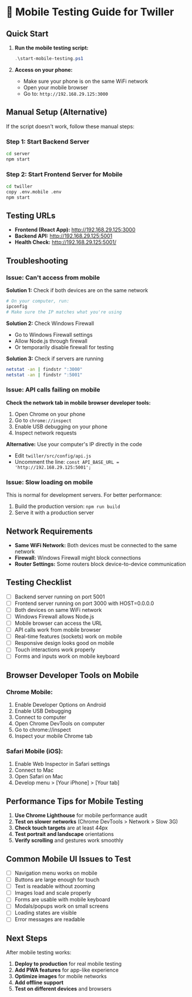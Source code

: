 # 📱 Mobile Testing Guide for Twiller

## Quick Start

1. **Run the mobile testing script:**
   ```powershell
   .\start-mobile-testing.ps1
   ```

2. **Access on your phone:**
   - Make sure your phone is on the same WiFi network
   - Open your mobile browser
   - Go to: `http://192.168.29.125:3000`

## Manual Setup (Alternative)

If the script doesn't work, follow these manual steps:

### Step 1: Start Backend Server
```bash
cd server
npm start
```

### Step 2: Start Frontend Server for Mobile
```bash
cd twiller
copy .env.mobile .env
npm start
```

## Testing URLs

- **Frontend (React App):** http://192.168.29.125:3000
- **Backend API:** http://192.168.29.125:5001
- **Health Check:** http://192.168.29.125:5001/

## Troubleshooting

### Issue: Can't access from mobile
**Solution 1:** Check if both devices are on the same network
```bash
# On your computer, run:
ipconfig
# Make sure the IP matches what you're using
```

**Solution 2:** Check Windows Firewall
- Go to Windows Firewall settings
- Allow Node.js through firewall
- Or temporarily disable firewall for testing

**Solution 3:** Check if servers are running
```bash
netstat -an | findstr ":3000"
netstat -an | findstr ":5001"
```

### Issue: API calls failing on mobile
**Check the network tab in mobile browser developer tools:**
1. Open Chrome on your phone
2. Go to `chrome://inspect`
3. Enable USB debugging on your phone
4. Inspect network requests

**Alternative:** Use your computer's IP directly in the code
- Edit `twiller/src/config/api.js`
- Uncomment the line: `const API_BASE_URL = 'http://192.168.29.125:5001';`

### Issue: Slow loading on mobile
This is normal for development servers. For better performance:
1. Build the production version: `npm run build`
2. Serve it with a production server

## Network Requirements

- **Same WiFi Network:** Both devices must be connected to the same network
- **Firewall:** Windows Firewall might block connections
- **Router Settings:** Some routers block device-to-device communication

## Testing Checklist

- [ ] Backend server running on port 5001
- [ ] Frontend server running on port 3000 with HOST=0.0.0.0
- [ ] Both devices on same WiFi network  
- [ ] Windows Firewall allows Node.js
- [ ] Mobile browser can access the URL
- [ ] API calls work from mobile browser
- [ ] Real-time features (sockets) work on mobile
- [ ] Responsive design looks good on mobile
- [ ] Touch interactions work properly
- [ ] Forms and inputs work on mobile keyboard

## Browser Developer Tools on Mobile

### Chrome Mobile:
1. Enable Developer Options on Android
2. Enable USB Debugging  
3. Connect to computer
4. Open Chrome DevTools on computer
5. Go to chrome://inspect
6. Inspect your mobile Chrome tab

### Safari Mobile (iOS):
1. Enable Web Inspector in Safari settings
2. Connect to Mac
3. Open Safari on Mac
4. Develop menu > [Your iPhone] > [Your tab]

## Performance Tips for Mobile Testing

1. **Use Chrome Lighthouse** for mobile performance audit
2. **Test on slower networks** (Chrome DevTools > Network > Slow 3G)
3. **Check touch targets** are at least 44px
4. **Test portrait and landscape** orientations
5. **Verify scrolling** and gestures work smoothly

## Common Mobile UI Issues to Test

- [ ] Navigation menu works on mobile
- [ ] Buttons are large enough for touch
- [ ] Text is readable without zooming
- [ ] Images load and scale properly
- [ ] Forms are usable with mobile keyboard
- [ ] Modals/popups work on small screens
- [ ] Loading states are visible
- [ ] Error messages are readable

## Next Steps

After mobile testing works:
1. **Deploy to production** for real mobile testing
2. **Add PWA features** for app-like experience
3. **Optimize images** for mobile networks
4. **Add offline support**
5. **Test on different devices** and browsers